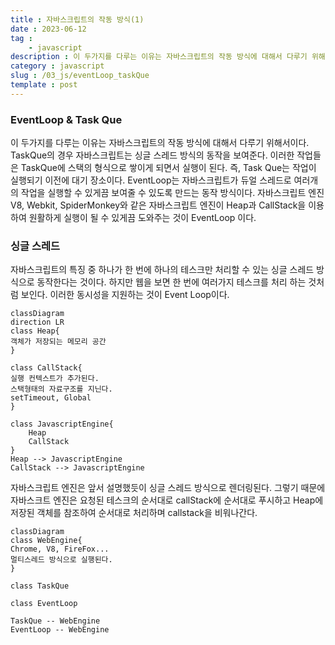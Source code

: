 ```yaml
---
title : 자바스크립트의 작동 방식(1)
date : 2023-06-12
tag :	
	- javascript
description : 이 두가지를 다루는 이유는 자바스크립트의 작동 방식에 대해서 다루기 위해서이다. TaskQue의 경우 자바스크립트는 싱글 스레드 방식의 동작을 보여준다. 이러한 작업들은 TaskQue에 스택의 형식으로 쌓이게 되면서 실행이 된다...
category : javascript
slug : /03_js/eventLoop_taskQue
template : post
---
```


### EventLoop & Task Que

이 두가지를 다루는 이유는 자바스크립트의 작동 방식에 대해서 다루기 위해서이다. TaskQue의 경우 자바스크립트는 싱글 스레드 방식의 동작을 보여준다. 이러한 작업들은 TaskQue에 스택의 형식으로 쌓이게 되면서 실행이 된다. 즉, Task Que는 작업이 실행되기 이전에 대기 장소이다. EventLoop는 자바스크립트가 듀얼 스레드로 여러개의 작업을 실행할 수 있게끔 보여줄 수 있도록 만드는 동작 방식이다. 자바스크립트 엔진 V8, Webkit, SpiderMonkey와 같은 자바스크립트 엔진이 Heap과 CallStack을 이용하여 원활하게 실행이 될 수 있게끔 도와주는 것이 EventLoop 이다.

### 싱글 스레드

자바스크립트의 특징 중 하나가 한 번에 하나의 테스크만 처리할 수 있는 싱글 스레드 방식으로 동작한다는 것이다. 하지만 웹을 보면 한 번에 여러가지 테스크를 처리 하는 것처럼 보인다. 이러한 동시성을 지원하는 것이 Event Loop이다.

```mermaid
classDiagram
direction LR
class Heap{
객체가 저장되는 메모리 공간
}

class CallStack{
실행 컨텍스트가 추가된다.
스택형태의 자료구조를 지닌다.
setTimeout, Global
}

class JavascriptEngine{
	Heap
	CallStack
}
Heap --> JavascriptEngine
CallStack --> JavascriptEngine
```

자바스크립트 엔진은 앞서 설명했듯이 싱글 스레드 방식으로 렌더링된다. 그렇기 때문에 자바스크트 엔진은 요청된 테스크의 순서대로 callStack에 순서대로 푸시하고 Heap에 저장된 객체를 참조하여 순서대로 처리하며 callstack을 비워나간다.

```mermaid
classDiagram
class WebEngine{
Chrome, V8, FireFox...
멀티스레드 방식으로 실행된다.
}

class TaskQue

class EventLoop

TaskQue -- WebEngine
EventLoop -- WebEngine
```
